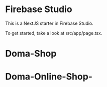 # Firebase Studio

This is a NextJS starter in Firebase Studio.

To get started, take a look at src/app/page.tsx.
# Doma-Shop
# Doma-Online-Shop-
